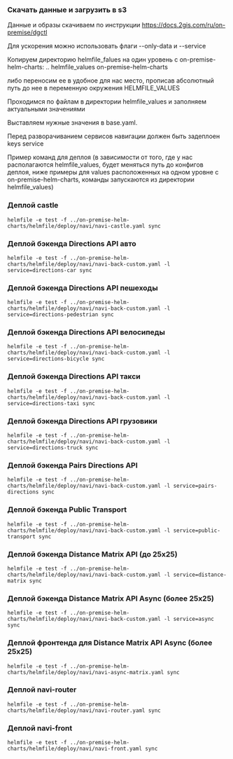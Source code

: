 ### Скачать данные и загрузить в s3
Данные и образы скачиваем по инструкции https://docs.2gis.com/ru/on-premise/dgctl

Для ускорения можно использовать флаги --only-data и --service

Копируем директорию helmfile_falues на один уровень с on-premise-helm-charts:
..
helmfile_values
on-premise-helm-charts

либо переносим ее в удобное для нас место, прописав абсолютный путь до нее в переменную окружения HELMFILE_VALUES

Проходимся по файлам в директории helmfile_values и заполняем актуальными значениями

Выставляем нужные значения в base.yaml. 

Перед разворачиванием сервисов навигации должен быть задеплоен keys service

Пример команд для деплоя (в зависимости от того, где у нас располагаются helmfile_values, будет меняться путь до конфигов деплоя, ниже примеры для values расположенных на одном уровне с on-premise-helm-charts, команды запускаются из директории helmfile_values)
### Деплой castle
```
helmfile -e test -f ../on-premise-helm-charts/helmfile/deploy/navi/navi-castle.yaml sync
```

### Деплой бэкенда Directions API авто
```
helmfile -e test -f ../on-premise-helm-charts/helmfile/deploy/navi/navi-back-custom.yaml -l service=directions-car sync 
```

### Деплой бэкенда Directions API пешеходы
```
helmfile -e test -f ../on-premise-helm-charts/helmfile/deploy/navi/navi-back-custom.yaml -l service=directions-pedestrian sync
```

### Деплой бэкенда Directions API велосипеды
```
helmfile -e test -f ../on-premise-helm-charts/helmfile/deploy/navi/navi-back-custom.yaml -l service=directions-bicycle sync
```

### Деплой бэкенда Directions API такси
```
helmfile -e test -f ../on-premise-helm-charts/helmfile/deploy/navi/navi-back-custom.yaml -l service=directions-taxi sync
```

### Деплой бэкенда Directions API грузовики
```
helmfile -e test -f ../on-premise-helm-charts/helmfile/deploy/navi/navi-back-custom.yaml -l service=directions-truck sync
```

### Деплой бэкенда Pairs Directions API
```
helmfile -e test -f ../on-premise-helm-charts/helmfile/deploy/navi/navi-back-custom.yaml -l service=pairs-directions sync
```

### Деплой бэкенда Public Transport
```
helmfile -e test -f ../on-premise-helm-charts/helmfile/deploy/navi/navi-back-custom.yaml -l service=public-transport sync
```

### Деплой бэкенда Distance Matrix API (до 25х25)
```
helmfile -e test -f ../on-premise-helm-charts/helmfile/deploy/navi/navi-back-custom.yaml -l service=distance-matrix sync
```

### Деплой бэкенда Distance Matrix API Async (более 25х25)
```
helmfile -e test -f ../on-premise-helm-charts/helmfile/deploy/navi/navi-back-custom.yaml -l service=async sync
```

### Деплой фронтенда для Distance Matrix API Async (более 25х25)
```
helmfile -e test -f ../on-premise-helm-charts/helmfile/deploy/navi/navi-async-matrix.yaml sync
```

### Деплой navi-router
```
helmfile -e test -f ../on-premise-helm-charts/helmfile/deploy/navi/navi-router.yaml sync
```

### Деплой navi-front
```
helmfile -e test -f ../on-premise-helm-charts/helmfile/deploy/navi/navi-front.yaml sync
```
